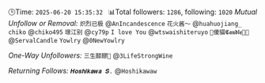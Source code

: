 🕒Time: `2025-06-20 15:35:32 `
📊Total followers: `1286`, following: `1020`
*Mutual Unfollow or Removal:*
`炽烈已极` @`AnIncandescence`
`花火酱～` @`huahuojiang_`
`chiko` @`chiko495`
`璟江别` @`cy79p`
`I love You` @`wtswaishiteruyo`
`🧸傻貓𝕮𝖆𝖓𝖉𝖑𝖊🌸🍊` @`ServalCandle`
`Yowlry` @`0NewYowlry`

*One-Way Unfollowers:*
`三生醇醪🍊` @`3LifeStrongWine`

*Returning Follows:*
`𝑯𝒐𝒔𝒉𝒊𝒌𝒂𝒘𝒂 𝑺.` @`Hoshikawaw`
